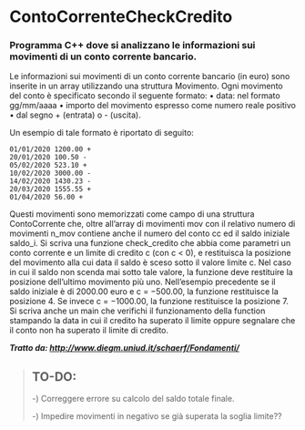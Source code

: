 # ContoCorrenteCheckCredito
### **Programma C++ dove si analizzano le informazioni sui movimenti di un conto corrente bancario.**


Le informazioni sui movimenti di un conto corrente bancario
(in euro) sono inserite in un array utilizzando una struttura Movimento. Ogni movimento
del conto è specificato secondo il seguente formato:
• data: nel formato gg/mm/aaaa
• importo del movimento espresso come numero reale positivo
• dal segno + (entrata) o - (uscita).

Un esempio di tale formato è riportato di seguito:

```{r class.source="bg-danger", class.output="bg-warning"}
01/01/2020 1200.00 +
20/01/2020 100.50 -
05/02/2020 523.10 +
10/02/2020 3000.00 -
14/02/2020 1430.23 -
20/03/2020 1555.55 +
01/04/2020 56.00 +
```

Questi movimenti sono memorizzati come campo di una struttura ContoCorrente
che, oltre all’array di movimenti mov con il relativo numero di movimenti n_mov contiene
anche il numero del conto cc ed il saldo iniziale saldo_i.
Si scriva una funzione check_credito che abbia come parametri un conto corrente e
un limite di credito c (con c < 0), e restituisca la posizione del movimento alla cui data il
saldo è sceso sotto il valore limite c. Nel caso in cui il saldo non scenda mai sotto tale
valore, la funzione deve restituire la posizione dell’ultimo movimento più uno.
Nell’esempio precedente se il saldo iniziale è di 2000.00 euro e c = −500.00, la
funzione restituisce la posizione 4. Se invece c = −1000.00, la funzione restituisce la
posizione 7.
Si scriva anche un main che verifichi il funzionamento della function stampando la
data in cui il credito ha superato il limite oppure segnalare che il conto non ha superato il
limite di credito.

***Tratto da: http://www.diegm.uniud.it/schaerf/Fondamenti/***

> ## **TO-DO:**
>-) Correggere errore su calcolo del saldo totale finale.
>
>-) Impedire movimenti in negativo se già superata la soglia limite??
